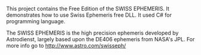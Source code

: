 This project contains the Free Edition of the SWISS EPHEMERIS.
It demonstrates how to use Swiss Ephemeris free DLL.
It used C# for programming language.

The SWISS EPHEMERIS is the high precision ephemeris developed by Astrodienst, largely based upon the DE406 ephemeris from NASA's JPL.
For more info go to http://www.astro.com/swisseph/